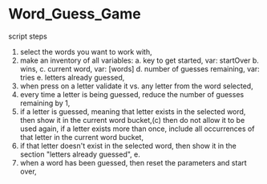 # Word_Guess_Game

script steps

1. select the words you want to work with,
2. make an inventory of all variables:
    a. key to get started, var: startOver
    b. wins,
    c. current word, var: [words]
    d. number of guesses remaining, var: tries
    e. letters already guessed, 
3. when press on a letter validate it vs. any letter from the word selected,
4. every time a letter is being guessed, reduce the number of guesses remaining by 1,
5. if a letter is guessed, meaning that letter exists in the selected word, 
    then show it in the current word bucket,(c)
    then do not allow it to be used again,
    if a letter exists more than once, include all occurrences of that letter in the current word bucket,
6. if that letter doesn't exist in the selected word,
    then show it in the section "letters already guessed", e.
7.  when a word has been guessed, then reset the parameters and start over,
    
